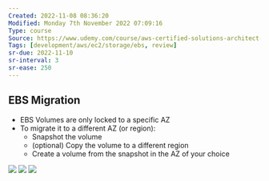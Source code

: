 ```yaml
---
Created: 2022-11-08 08:36:20
Modified: Monday 7th November 2022 07:09:16
Type: course
Source: https://www.udemy.com/course/aws-certified-solutions-architect-associate-saa-c01/?xref=E0Aed11STH4LPUQvCz0GJFABTmM=
Tags: [development/aws/ec2/storage/ebs, review]
sr-due: 2022-11-10
sr-interval: 3
sr-ease: 250
---
```


## EBS Migration

- EBS Volumes are only locked to a specific AZ
- To migrate it to a different AZ (or region):
    - Snapshot the volume
    - (optional) Copy the volume to a different region
    - Create a volume from the snapshot in the AZ of your choice

![](2019-12-30-07-24-15.png)
![](2019-12-30-07-24-36.png)
![](2019-12-30-07-25-11.png)

